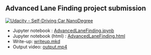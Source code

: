 ## Advanced Lane Finding project submission
[![Udacity - Self-Driving Car NanoDegree](https://s3.amazonaws.com/udacity-sdc/github/shield-carnd.svg)](http://www.udacity.com/drive)


- Jupyter notebook : [AdvancedLaneFinding.ipynb](./AdvancedLaneFinding.ipynb)
- Jupyter notebook (html) : [AdvancedLaneFinding.html](./AdvancedLaneFinding.html)
- Write-up: [writeup.mkd](./writeup.mkd)
- Output video: [output.mp4](./output_images/output.mp4)
